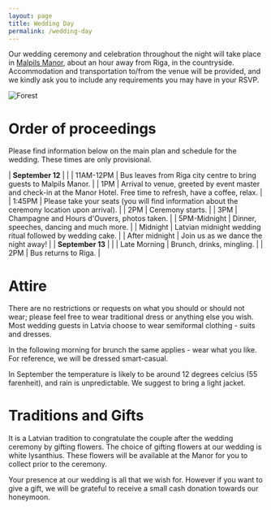 ```yaml
---
layout: page
title: Wedding Day
permalink: /wedding-day
---
```


Our wedding ceremony and celebration throughout the night will take place in
[Malpils Manor](http://malpilsmuiza.lv/en/wedding-celebration/), about an hour
away from Riga, in the countryside.  Accommodation and transportation to/from
the venue will be provided, and we kindly ask you to include any requirements
you may have in your RSVP.

![Forest](../images/lovestory-1.JPG)


# Order of proceedings

Please find information below on the main plan and schedule for the wedding.
These times are only provisional.

| **September 12**  |        |
| 11AM-12PM         | Bus leaves from Riga city centre to bring guests to Malpils Manor. |
| 1PM               | Arrival to venue, greeted by event master and check-in at the Manor Hotel.  Free time to refresh, have a coffee,  relax. |
| 1:45PM            | Please take your seats (you will find information about the ceremony location upon arrival). |
| 2PM               | Ceremony starts. |
| 3PM               | Champagne and Hours d'Ouvers, photos taken. |
| 5PM-Midnight      | Dinner, speeches, dancing and much more. |
| Midnight          | Latvian midnight wedding ritual followed by wedding cake. |
| After midnight    | Join us as we dance the night away! |
| **September 13**  |       |
| Late Morning      | Brunch, drinks, mingling. |
| 2PM               | Bus returns to Riga.      |


# Attire

There are no restrictions or requests on what you should or should not wear;
please feel free to wear traditional dress or anything else you wish.  Most
wedding guests in Latvia choose to wear semiformal clothing - suits and dresses.

In the following morning for brunch the same applies - wear what you like. For
reference, we will be dressed smart-casual.

In September the temperature is likely to be around 12 degrees celcius (55
farenheit), and rain is unpredictable.  We suggest to bring a light jacket.


# Traditions and Gifts

It is a Latvian tradition to congratulate the couple after the wedding ceremony
by gifting flowers.  The choice of gifting flowers at our wedding is white
lysanthius.  These flowers will be available at the Manor for you to collect
prior to the ceremony.

Your presence at our wedding is all that we wish for. However if you want to
give a gift, we will be grateful to receive a small cash donation towards our
honeymoon.
